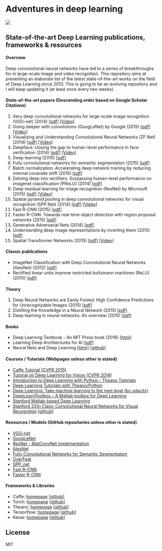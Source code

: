 # Adventures in deep learning 
<p align="left"> <img src="https://raw.githubusercontent.com/GKalliatakis/Adventures-in-deep-learning/master/logo.png?raw=true" /> </p>

## State-of-the-art Deep Learning publications, frameworks & resources

#### Overview
Deep convolutional neural networks have led to a series of breakthroughs for in large-scale image and video recognition. This repository aims at presenting an elaborate list of the latest state-of-the-art works on the field of Deep Learning since 2013.
This is going to be an evolving repository and I will keep updating it (at least once every two weeks).

#### State-of-the-art papers (Descending order based on Google Scholar Citations)

1. Very deep convolutional networks for large-scale image recognition (VGG-net)  (2014) [[pdf]](https://arxiv.org/pdf/1409.1556v6.pdf) [[Video]](https://www.youtube.com/watch?v=j1jIoHN3m0s)
2. Going deeper with convolutions  (GoogLeNet) by Google (2015) [[pdf]](https://arxiv.org/pdf/1409.4842v1.pdf) [[Video]](https://www.youtube.com/watch?v=ySrj_G5gHWI)
3. Visualizing and Understanding Convolutional Neural Networks (ZF Net) (2014) [[pdf]](https://arxiv.org/pdf/1311.2901v3.pdf) [[Video]](https://www.youtube.com/watch?v=ghEmQSxT6tw)
4. Deepface: closing the gap to human-level performance in face verification (2014) [[pdf]](https://www.cs.toronto.edu/~ranzato/publications/taigman_cvpr14.pdf) [[Video]](https://www.youtube.com/watch?v=n0PQqsaGMhs)
5. Deep learning (2015) [[pdf]](http://www.nature.com/nature/journal/v521/n7553/pdf/nature14539.pdf)
6. Fully convolutional networks for semantic segmentation (2015) [[pdf]](https://people.eecs.berkeley.edu/~jonlong/long_shelhamer_fcn.pdf)
7. Batch normalization: Accelerating deep network training by reducing internal covariate shift (2015) [[pdf]](http://arxiv.org/pdf/1502.03167.pdf)
8. Delving deep into rectifiers: Surpassing human-level performance on imagenet classification (PReLU) (2014) [[pdf]](https://arxiv.org/pdf/1502.01852v1.pdf)
9. Deep residual learning for image recognition (ResNet) by Microsoft (2015) [[pdf]](https://arxiv.org/pdf/1512.03385v1.pdf) [[Video]](https://www.youtube.com/watch?v=1PGLj-uKT1w)
10. Spatial pyramid pooling in deep convolutional networks for visual recognition (SPP Net) (2014) [[pdf]](http://arxiv.org/pdf/1406.4729.pdf) [[Video]](https://www.youtube.com/watch?v=CX8CCHKlfOE)
11. Fast R-CNN (2015) [[pdf]](http://arxiv.org/pdf/1504.08083v2.pdf)
12. Faster R-CNN: Towards real-time object detection with region proposal networks (2015) [[pdf]](http://papers.nips.cc/paper/5638-faster-r-cnn-towards-real-time-object-detection-with-region-proposal-networks.pdf)
13. Generative Adversarial Nets (2014) [[pdf]](http://papers.nips.cc/paper/5423-generative-adversarial-nets.pdf)
14. Understanding deep image representations by inverting them (2015) [[pdf]](http://arxiv.org/pdf/1412.0035.pdf)
15. Spatial Transformer Networks (2015) [[pdf]](http://papers.nips.cc/paper/5854-spatial-transformer-networks.pdf) [[Video]](https://www.youtube.com/watch?v=6NOQC_fl1hQ)

#### Classic publications
- ImageNet Classification with Deep Convolutional Neural Networks (AlexNet) (2012) [[pdf]](http://papers.nips.cc/paper/4824-imagenet-classification-with-deep-convolutional-neural-networks.pdf)
- Rectified linear units improve restricted boltzmann machines (ReLU) (2010) [[pdf]](http://machinelearning.wustl.edu/mlpapers/paper_files/icml2010_NairH10.pdf) 

#### Theory
1. Deep Neural Networks are Easily Fooled: High Confidence Predictions for Unrecognizable Images (2015) [[pdf]](http://arxiv.org/pdf/1412.1897v4.pdf)
2. Distilling the Knowledge in a Neural Network (2015) [[pdf]](http://arxiv.org/pdf/1503.02531v1.pdf)
3. Deep learning in neural networks: An overview (2015) [[pdf]](https://arxiv.org/pdf/1404.7828v4.pdf)



#### Books
- Deep Learning Textbook - An MIT Press book (2016) [[html]](http://www.deeplearningbook.org/)
- Learning Deep Architectures for AI [[pdf]](http://www.iro.umontreal.ca/~bengioy/papers/ftml_book.pdf)
- Neural Nets and Deep Learning [[html]](http://neuralnetworksanddeeplearning.com/) [[github]](https://github.com/mnielsen/neural-networks-and-deep-learning)

#### Courses / Tutorials (Webpages unless other is stated)
- [Caffe Tutorial (CVPR 2015)](https://docs.google.com/presentation/d/1TI4TbU1NaKdPG0VRMhQjW8hsKdnjwx3StjhCZ5ZT5UM/edit#slide=id.g7569f7be5_1_0)
- [Tutorial on Deep Learning for Vision (CVPR 2014)](https://sites.google.com/site/deeplearningcvpr2014/)
- [Introduction to Deep Learning with Python - Theano Tutorials](https://github.com/Newmu/Theano-Tutorials)
- [Deep Learning Tutorials with Theano/Python](https://github.com/lisa-lab/DeepLearningTutorials)
- [Deep Learning: Take machine learning to the next level (by udacity)](https://www.udacity.com/course/deep-learning--ud730)
- [DeepLearnToolbox – A Matlab toolbox for Deep Learning](https://github.com/rasmusbergpalm/DeepLearnToolbox)
- [Stanford Matlab-based Deep Learning](https://github.com/amaas/stanford_dl_ex)
- [Stanford 231n Class: Convolutional Neural Networks for Visual Recognition](http://cs231n.stanford.edu/) [[github]](http://cs231n.github.io/)


#### Resources / Models (GitHub repositories unless other is stated)
- [VGG-net](https://github.com/BVLC/caffe/wiki/Model-Zoo#models-used-by-the-vgg-team-in-ilsvrc-2014)
- [GoogLeNet](https://github.com/BVLC/caffe/tree/master/models/bvlc_googlenet)
- [ResNet - MatConvNet implementation](https://github.com/zhanghang1989/ResNet-Matconvnet)
- [AlexNet](https://github.com/BVLC/caffe/tree/master/models/bvlc_alexnet)
- [Fully Convolutional Networks for Semantic Segmentation](https://github.com/shelhamer/fcn.berkeleyvision.org)
- [OverFeat](https://github.com/sermanet/OverFeat)
- [SPP_net](https://github.com/ShaoqingRen/SPP_net)
- [Fast R-CNN](https://github.com/rbgirshick/fast-rcnn)
- [Faster R-CNN](https://github.com/rbgirshick/py-faster-rcnn)


#### Frameworks & Libraries
- Caffe: [homepage](http://caffe.berkeleyvision.org/) [[github]](https://github.com/BVLC/caffe) 
- Torch: [homepage](http://torch.ch/) [[github]](https://github.com/torch) 
- Theano: [homepage](http://deeplearning.net/software/theano/) [[github]](https://github.com/torch) 
- Tensorflow: [homepage](https://www.tensorflow.org/) [[github]](https://github.com/tensorflow/tensorflow)
- Keras: [homepage](https://keras.io/) [[github]](https://github.com/fchollet/keras)

License
----

MIT


[//]: # (These are reference links used in the body of this note and get stripped out when the markdown processor does its job. There is no need to format nicely because it shouldn't be seen. Thanks SO - http://stackoverflow.com/questions/4823468/store-comments-in-markdown-syntax)


   [dill]: <https://github.com/joemccann/dillinger>
   [git-repo-url]: <https://github.com/joemccann/dillinger.git>
   [john gruber]: <http://daringfireball.net>
   [@thomasfuchs]: <http://twitter.com/thomasfuchs>
   [df1]: <http://daringfireball.net/projects/markdown/>
   [markdown-it]: <https://github.com/markdown-it/markdown-it>
   [Ace Editor]: <http://ace.ajax.org>
   [node.js]: <http://nodejs.org>
   [Twitter Bootstrap]: <http://twitter.github.com/bootstrap/>
   [keymaster.js]: <https://github.com/madrobby/keymaster>
   [jQuery]: <http://jquery.com>
   [@tjholowaychuk]: <http://twitter.com/tjholowaychuk>
   [express]: <http://expressjs.com>
   [AngularJS]: <http://angularjs.org>
   [Gulp]: <http://gulpjs.com>

   [PlDb]: <https://github.com/joemccann/dillinger/tree/master/plugins/dropbox/README.md>
   [PlGh]:  <https://github.com/joemccann/dillinger/tree/master/plugins/github/README.md>
   [PlGd]: <https://github.com/joemccann/dillinger/tree/master/plugins/googledrive/README.md>
   [PlOd]: <https://github.com/joemccann/dillinger/tree/master/plugins/onedrive/README.md>
